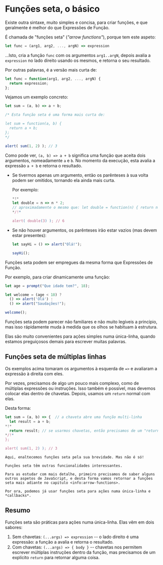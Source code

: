 # Funções seta, o básico

Existe outra sintaxe, muito simples e concisa, para criar funções, e que geralmente é melhor do que Expressões de Função.

É chamada de "funções seta" (*"arrow functions"*), porque tem este aspeto:

```js
let func = (arg1, arg2, ..., argN) => expression
```

...Isto, cria a função `func` com os argumentos `arg1..argN`, depois avalia a `expression` no lado direito usando os mesmos, e retorna o seu resultado.

Por outras palavras, é a versão mais curta de:

```js
let func = function(arg1, arg2, ..., argN) {
  return expression;
};
```

Vejamos um exemplo concreto:

```js run
let sum = (a, b) => a + b;

/* Esta função seta é uma forma mais curta de:

let sum = function(a, b) {
  return a + b;
};
*/

alert( sum(1, 2) ); // 3
```

Como pode ver, `(a, b) => a + b` significa uma função que aceita dois argumentos, nomeadamente `a` e `b`. No momento da execução, esta avalia a expressão `a + b` e retorna o resultado.

- Se tivermos apenas um argumento, então os parênteses à sua volta podem ser omitidos, tornando ela ainda mais curta.

    Por exemplo:

    ```js run
    *!*
    let double = n => n * 2;
    // aproximadamente o mesmo que: let double = function(n) { return n * 2 }
    */!*

    alert( double(3) ); // 6
    ```

- Se não houver argumentos, os parênteses irão estar vazios (mas devem estar presentes):

    ```js run
    let sayHi = () => alert("Olá!");

    sayHi();
    ```

Funções seta podem ser empregues da mesma forma que Expressões de Função.

Por exemplo, para criar dinamicamente uma função:

```js run
let age = prompt("Que idade tem?", 18);

let welcome = (age < 18) ?
  () => alert('Olá') :
  () => alert("Saudações!");

welcome();
```

Funções seta podem parecer não familiares e não muito legíveis a princípio, mas isso rápidamente muda à medida que os olhos se habituam à estrutura.

Elas são muito convenientes para ações simples numa única-linha, quando estamos preguiçosos demais para escrever muitas palavras.

## Funções seta de múltiplas linhas

Os exemplos acima tomaram os argumentos à esquerda de `=>` e avaliaram a expressão à direita com eles.

Por vezes, precisamos de algo um pouco mais complexo, como de múltiplas expressões ou instruções. Isso também é possível, mas devemos colocar elas dentro de chavetas. Depois, usamos um `return` normal com elas.

Desta forma:

```js run
let sum = (a, b) => {  // a chaveta abre uma função multi-linha
  let result = a + b;
*!*
  return result; // se usarmos chavetas, então precisamos de um "return" explícito
*/!*
};

alert( sum(1, 2) ); // 3
```

```smart header="Mais à frente"
Aqui, enaltecemos funções seta pela sua brevidade. Mas não é só!

Funções seta têm outras funcionalidades interessantes.

Para as estudar com mais detalhe, primeiro precisamos de saber alguns outros aspetos de JavaScript, e desta forma vamos retornar a funções seta mais adiante no capitulo <info:arrow-functions>.

Por ora, podemos já usar funções seta para ações numa única-linha e *callbacks*.
```

## Resumo

Funções seta são práticas para ações numa única-linha. Elas vêm em dois sabores:

1. Sem chavetas: `(...args) => expression` -- o lado direito é uma expressão: a função a avalia e retorna o resultado.
2. Com chavetas: `(...args) => { body }` -- chavetas nos permitem escrever múltiplas instruções dentro da função, mas precisamos de um explícito `return` para retornar alguma coisa.
